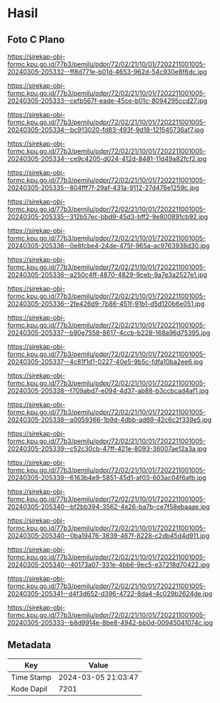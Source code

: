 # Hasil

## Foto C Plano

https://sirekap-obj-formc.kpu.go.id/77b3/pemilu/pdpr/72/02/21/10/01/7202211001005-20240305-205332--ff8d771e-b01d-4653-962d-54c930e8f6dc.jpg

https://sirekap-obj-formc.kpu.go.id/77b3/pemilu/pdpr/72/02/21/10/01/7202211001005-20240305-205333--cefb567f-eade-45ce-b01c-8094295ccd27.jpg

https://sirekap-obj-formc.kpu.go.id/77b3/pemilu/pdpr/72/02/21/10/01/7202211001005-20240305-205334--bc913020-fd83-493f-9d18-121545736af7.jpg

https://sirekap-obj-formc.kpu.go.id/77b3/pemilu/pdpr/72/02/21/10/01/7202211001005-20240305-205334--ce9c4205-d024-412d-8481-11d49a82fcf2.jpg

https://sirekap-obj-formc.kpu.go.id/77b3/pemilu/pdpr/72/02/21/10/01/7202211001005-20240305-205335--804fff7f-29af-431a-9112-27d476e1259c.jpg

https://sirekap-obj-formc.kpu.go.id/77b3/pemilu/pdpr/72/02/21/10/01/7202211001005-20240305-205335--312b57ec-bbd9-45d3-bff2-9e800891cb92.jpg

https://sirekap-obj-formc.kpu.go.id/77b3/pemilu/pdpr/72/02/21/10/01/7202211001005-20240305-205336--0e8fcbe4-24de-475f-965a-ac9763938d30.jpg

https://sirekap-obj-formc.kpu.go.id/77b3/pemilu/pdpr/72/02/21/10/01/7202211001005-20240305-205336--a250c4ff-4870-4829-9ceb-9a7e3a2527e1.jpg

https://sirekap-obj-formc.kpu.go.id/77b3/pemilu/pdpr/72/02/21/10/01/7202211001005-20240305-205336--2fe426d9-7b86-451f-91b1-d5d120b6e051.jpg

https://sirekap-obj-formc.kpu.go.id/77b3/pemilu/pdpr/72/02/21/10/01/7202211001005-20240305-205337--b90e7558-8617-4ccb-b228-168a96d75395.jpg

https://sirekap-obj-formc.kpu.go.id/77b3/pemilu/pdpr/72/02/21/10/01/7202211001005-20240305-205337--4c81f1d1-0227-40e5-9b5c-fdfa10ba2ee6.jpg

https://sirekap-obj-formc.kpu.go.id/77b3/pemilu/pdpr/72/02/21/10/01/7202211001005-20240305-205338--f709abd7-e094-4d37-ab88-b3ccbcad4af1.jpg

https://sirekap-obj-formc.kpu.go.id/77b3/pemilu/pdpr/72/02/21/10/01/7202211001005-20240305-205338--a0059366-1b9d-4dbb-ad69-42c6c2f339e5.jpg

https://sirekap-obj-formc.kpu.go.id/77b3/pemilu/pdpr/72/02/21/10/01/7202211001005-20240305-205339--c52c30cb-47ff-421e-8093-36007ae12a3a.jpg

https://sirekap-obj-formc.kpu.go.id/77b3/pemilu/pdpr/72/02/21/10/01/7202211001005-20240305-205339--6163b4e9-5851-45d1-af03-603ac04f6afb.jpg

https://sirekap-obj-formc.kpu.go.id/77b3/pemilu/pdpr/72/02/21/10/01/7202211001005-20240305-205340--bf2bb394-3562-4e26-ba7b-ce7f58ebaaae.jpg

https://sirekap-obj-formc.kpu.go.id/77b3/pemilu/pdpr/72/02/21/10/01/7202211001005-20240305-205340--0ba19476-3839-467f-8228-c2db45d4d911.jpg

https://sirekap-obj-formc.kpu.go.id/77b3/pemilu/pdpr/72/02/21/10/01/7202211001005-20240305-205340--40173a07-331e-4bb6-9ec5-e37218d70422.jpg

https://sirekap-obj-formc.kpu.go.id/77b3/pemilu/pdpr/72/02/21/10/01/7202211001005-20240305-205341--d4f3d652-d396-4722-8da4-4c029b2624de.jpg

https://sirekap-obj-formc.kpu.go.id/77b3/pemilu/pdpr/72/02/21/10/01/7202211001005-20240305-205333--b8d9914e-8be8-4942-bb0d-00945041074c.jpg


## Metadata

| Key        | Value               |
| ---------- | ------------------- |
| Time Stamp | 2024-03-05 21:03:47 |
| Kode Dapil | 7201                |



